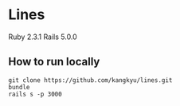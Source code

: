 # Lines

Ruby 2.3.1
Rails 5.0.0

## How to run locally

```
git clone https://github.com/kangkyu/lines.git
bundle
rails s -p 3000
```
